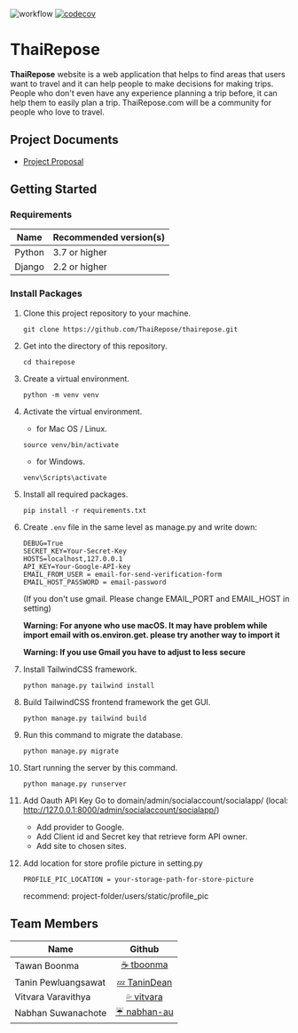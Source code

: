 ![workflow](https://github.com/ThaiRepose/thairepose/actions/workflows/django.yml/badge.svg)
[![codecov](https://codecov.io/gh/ThaiRepose/thairepose/branch/beta/graph/badge.svg?token=uocBU8wW8W)](https://codecov.io/gh/ThaiRepose/thairepose)
# ThaiRepose
**ThaiRepose** website is a web application that helps to find areas that users want to travel and it can help people to make decisions for making trips. People who don't even have any experience planning a trip before, it can help them to easily plan a trip. ThaiRepose.com will be a community for people who love to travel.

## Project Documents
- [Project Proposal](https://docs.google.com/document/d/1mOMiqBmQl6vW7RYVQD6Gk-mEcFnmdsmku2gpTglZRmE/edit?usp=sharing)

## Getting Started
### Requirements
|Name  | Recommended version(s)|   
|------|-----------------------|
|Python | 3.7 or higher |
|Django | 2.2 or higher |

### Install Packages
1. Clone this project repository to your machine.

    ```
    git clone https://github.com/ThaiRepose/thairepose.git
    ```
2. Get into the directory of this repository.

    ```
    cd thairepose
    ```
3. Create a virtual environment.

    ```
    python -m venv venv
    ```
4. Activate the virtual environment.

    - for Mac OS / Linux.   
    ```
    source venv/bin/activate
    ```
    - for Windows.   
    ```
    venv\Scripts\activate
    ```
5. Install all required packages.

    ```
    pip install -r requirements.txt
    ```
6. Create `.env` file in the same level as manage.py and write down:

    ```
    DEBUG=True
    SECRET_KEY=Your-Secret-Key
    HOSTS=localhost,127.0.0.1
    API_KEY=Your-Google-API-key
    EMAIL_FROM_USER = email-for-send-verification-form 
    EMAIL_HOST_PASSWORD = email-password
    ```
    (If you don't use gmail. Please change EMAIL_PORT and EMAIL_HOST in setting)
    
    **Warning: For anyone who use macOS. It may have problem while import email with os.environ.get. please try another way to import it**
    
    **Warning: If you use Gmail you have to adjust to less secure**
7. Install TailwindCSS framework.

    ```
    python manage.py tailwind install
    ```
8. Build TailwindCSS frontend framework the get GUI.

    ```
    python manage.py tailwind build
    ```
9. Run this command to migrate the database.

    ```
    python manage.py migrate
    ```
10. Start running the server by this command.
    ```
    python manage.py runserver
    ```
11. Add Oauth API Key
    Go to domain/admin/socialaccount/socialapp/ (local: http://127.0.0.1:8000/admin/socialaccount/socialapp/) 
    - Add provider to Google.
    - Add Client id and Secret key that retrieve form API owner.
    - Add site to chosen sites.
12. Add location for store profile picture in setting.py
    ```
    PROFILE_PIC_LOCATION = your-storage-path-for-store-picture
    ```
    recommend: project-folder/users/static/profile_pic


## Team Members
| Name | Github  |
|------|:-------:|
| Tawan Boonma | [☕️ tboonma](https://github.com/tboonma) |
| Tanin Pewluangsawat | [💤 TaninDean](https://github.com/TaninDean) |
| Vitvara Varavithya | [💦 vitvara](https://github.com/vitvara) |
| Nabhan Suwanachote | [ ☔ nabhan-au](https://github.com/nabhan-au) |

